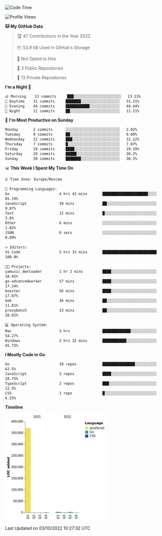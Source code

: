 <!--START_SECTION:waka-->
![Code Time](http://img.shields.io/badge/Code%20Time-417%20hrs%209%20mins-blue)

![Profile Views](http://img.shields.io/badge/Profile%20Views-0-blue)

**🐱 My GitHub Data** 

> 🏆 47 Contributions in the Year 2022
 > 
> 📦 53.9 kB Used in GitHub's Storage 
 > 
> 🚫 Not Opted to Hire
 > 
> 📜 3 Public Repositories 
 > 
> 🔑 13 Private Repositories  
 > 
**I'm a Night 🦉** 

```text
🌞 Morning    13 commits     ███░░░░░░░░░░░░░░░░░░░░░░   13.13% 
🌆 Daytime    31 commits     ███████░░░░░░░░░░░░░░░░░░   31.31% 
🌃 Evening    44 commits     ███████████░░░░░░░░░░░░░░   44.44% 
🌙 Night      11 commits     ██░░░░░░░░░░░░░░░░░░░░░░░   11.11%

```
📅 **I'm Most Productive on Sunday** 

```text
Monday       2 commits      ░░░░░░░░░░░░░░░░░░░░░░░░░   2.02% 
Tuesday      9 commits      ██░░░░░░░░░░░░░░░░░░░░░░░   9.09% 
Wednesday    12 commits     ███░░░░░░░░░░░░░░░░░░░░░░   12.12% 
Thursday     7 commits      █░░░░░░░░░░░░░░░░░░░░░░░░   7.07% 
Friday       19 commits     ████░░░░░░░░░░░░░░░░░░░░░   19.19% 
Saturday     20 commits     █████░░░░░░░░░░░░░░░░░░░░   20.2% 
Sunday       30 commits     ███████░░░░░░░░░░░░░░░░░░   30.3%

```


📊 **This Week I Spent My Time On** 

```text
⌚︎ Time Zone: Europe/Moscow

💬 Programming Languages: 
Go                       4 hrs 43 mins       █████████████████████░░░░   85.19% 
JavaScript               30 mins             ██░░░░░░░░░░░░░░░░░░░░░░░   9.07% 
Text                     12 mins             █░░░░░░░░░░░░░░░░░░░░░░░░   3.8% 
Other                    6 mins              ░░░░░░░░░░░░░░░░░░░░░░░░░   1.82% 
JSON                     0 secs              ░░░░░░░░░░░░░░░░░░░░░░░░░   0.09%

🔥 Editors: 
VS Code                  5 hrs 33 mins       █████████████████████████   100.0%

🐱‍💻 Projects: 
yamusic_dwnloader        1 hr 2 mins         ████░░░░░░░░░░░░░░░░░░░░░   18.91% 
go-advancedworker        57 mins             ████░░░░░░░░░░░░░░░░░░░░░   17.24% 
booster                  56 mins             ████░░░░░░░░░░░░░░░░░░░░░   17.07% 
kek                      36 mins             ██░░░░░░░░░░░░░░░░░░░░░░░   11.01% 
proxybench               33 mins             ██░░░░░░░░░░░░░░░░░░░░░░░   10.02%

💻 Operating System: 
Mac                      3 hrs               █████████████░░░░░░░░░░░░   54.27% 
Windows                  2 hrs 32 mins       ███████████░░░░░░░░░░░░░░   45.73%

```

**I Mostly Code in Go** 

```text
Go                       10 repos            ███████████████░░░░░░░░░░   62.5% 
JavaScript               3 repos             ████░░░░░░░░░░░░░░░░░░░░░   18.75% 
TypeScript               2 repos             ███░░░░░░░░░░░░░░░░░░░░░░   12.5% 
CSS                      1 repo              █░░░░░░░░░░░░░░░░░░░░░░░░   6.25%

```


**Timeline**

![Chart not found](https://raw.githubusercontent.com/jeezft/jeezft/main/charts/bar_graph.png) 


 Last Updated on 03/10/2022 10:27:32 UTC
<!--END_SECTION:waka-->
